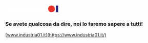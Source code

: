![Industria01 logo](https://github.com/industria01/industria01/blob/main/logo.png)
### Se avete qualcosa da dire, noi lo faremo sapere a tutti!

[www.industria01.it](https://www.industria01.it/)
